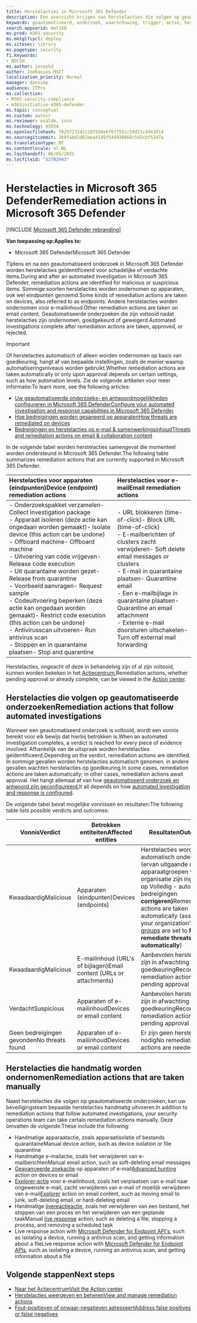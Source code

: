```yaml
---
title: Herstelacties in Microsoft 365 Defender
description: Een overzicht krijgen van herstelacties die volgen op geautomatiseerde onderzoeken in Microsoft 365 Defender
keywords: geautomatiseerd, onderzoek, waarschuwing, trigger, actie, herstel
search.appverid: met150
ms.prod: m365-security
ms.mktglfcycl: deploy
ms.sitesec: library
ms.pagetype: security
f1.keywords:
- NOCSH
ms.author: josephd
author: JoeDavies-MSFT
localization_priority: Normal
manager: dansimp
audience: ITPro
ms.collection:
- M365-security-compliance
- m365initiative-m365-defender
ms.topic: conceptual
ms.custom: autoir
ms.reviewer: evaldm, isco
ms.technology: m365d
ms.openlocfilehash: f025f23242c28f698e6f67755cc59d21c4463914
ms.sourcegitcommit: 3b9fab82d63aea41d5f544938868c5d2cbf52d7a
ms.translationtype: MT
ms.contentlocale: nl-NL
ms.lasthandoff: 06/05/2021
ms.locfileid: "52782943"
---
```

# <a name="remediation-actions-in-microsoft-365-defender"></a><span data-ttu-id="7a222-104">Herstelacties in Microsoft 365 Defender</span><span class="sxs-lookup"><span data-stu-id="7a222-104">Remediation actions in Microsoft 365 Defender</span></span>

[!INCLUDE [Microsoft 365 Defender rebranding](../includes/microsoft-defender.md)]


<span data-ttu-id="7a222-105">**Van toepassing op:**</span><span class="sxs-lookup"><span data-stu-id="7a222-105">**Applies to:**</span></span>
- <span data-ttu-id="7a222-106">Microsoft 365 Defender</span><span class="sxs-lookup"><span data-stu-id="7a222-106">Microsoft 365 Defender</span></span>

<span data-ttu-id="7a222-107">Tijdens en na een geautomatiseerd onderzoek in Microsoft 365 Defender worden herstelacties geïdentificeerd voor schadelijke of verdachte items.</span><span class="sxs-lookup"><span data-stu-id="7a222-107">During and after an automated investigation in Microsoft 365 Defender, remediation actions are identified for malicious or suspicious items.</span></span> <span data-ttu-id="7a222-108">Sommige soorten herstelacties worden ondernomen op apparaten, ook wel eindpunten genoemd.</span><span class="sxs-lookup"><span data-stu-id="7a222-108">Some kinds of remediation actions are taken on devices, also referred to as endpoints.</span></span> <span data-ttu-id="7a222-109">Andere herstelacties worden ondernomen voor e-mailinhoud.</span><span class="sxs-lookup"><span data-stu-id="7a222-109">Other remediation actions are taken on email content.</span></span> <span data-ttu-id="7a222-110">Geautomatiseerde onderzoeken die zijn voltooid nadat herstelacties zijn ondernomen, goedgekeurd of geweigerd.</span><span class="sxs-lookup"><span data-stu-id="7a222-110">Automated investigations complete after remediation actions are taken, approved, or rejected.</span></span>

> [!IMPORTANT]
> <span data-ttu-id="7a222-111">Of herstelacties automatisch of alleen worden ondernomen op basis van goedkeuring, hangt af van bepaalde instellingen, zoals de manier waarop automatiseringsniveaus worden gebruikt.</span><span class="sxs-lookup"><span data-stu-id="7a222-111">Whether remediation actions are taken automatically or only upon approval depends on certain settings, such as how automation levels.</span></span> <span data-ttu-id="7a222-112">Zie de volgende artikelen voor meer informatie:</span><span class="sxs-lookup"><span data-stu-id="7a222-112">To learn more, see the following articles:</span></span>
> - [<span data-ttu-id="7a222-113">Uw geautomatiseerde onderzoeks- en antwoordmogelijkheden configureren in Microsoft 365 Defender</span><span class="sxs-lookup"><span data-stu-id="7a222-113">Configure your automated investigation and response capabilities in Microsoft 365 Defender</span></span>](m365d-configure-auto-investigation-response.md)
> - [<span data-ttu-id="7a222-114">Hoe bedreigingen worden gesaneerd op apparaten</span><span class="sxs-lookup"><span data-stu-id="7a222-114">How threats are remediated on devices</span></span>](../defender-endpoint/automated-investigations.md)
> - [<span data-ttu-id="7a222-115">Bedreigingen en herstelacties op e-mail & samenwerkingsinhoud</span><span class="sxs-lookup"><span data-stu-id="7a222-115">Threats and remediation actions on email & collaboration content</span></span>](../office-365-security/air-remediation-actions.md#threats-and-remediation-actions)

<span data-ttu-id="7a222-116">In de volgende tabel worden herstelacties samengevat die momenteel worden ondersteund in Microsoft 365 Defender.</span><span class="sxs-lookup"><span data-stu-id="7a222-116">The following table summarizes remediation actions that are currently supported in Microsoft 365 Defender.</span></span> 

|<span data-ttu-id="7a222-117">Herstelacties voor apparaten (eindpunten)</span><span class="sxs-lookup"><span data-stu-id="7a222-117">Device (endpoint) remediation actions</span></span>  |<span data-ttu-id="7a222-118">Herstelacties voor e-mail</span><span class="sxs-lookup"><span data-stu-id="7a222-118">Email remediation actions</span></span>  |
|:---------|:---------|
|<span data-ttu-id="7a222-119">- Onderzoekspakket verzamelen</span><span class="sxs-lookup"><span data-stu-id="7a222-119">- Collect investigation package</span></span> <br/><span data-ttu-id="7a222-120">- Apparaat isoleren (deze actie kan ongedaan worden gemaakt)</span><span class="sxs-lookup"><span data-stu-id="7a222-120">- Isolate device (this action can be undone)</span></span><br/><span data-ttu-id="7a222-121">- Offboard machine</span><span class="sxs-lookup"><span data-stu-id="7a222-121">- Offboard machine</span></span> <br/><span data-ttu-id="7a222-122">- Uitvoering van code vrijgeven</span><span class="sxs-lookup"><span data-stu-id="7a222-122">- Release code execution</span></span> <br/><span data-ttu-id="7a222-123">- Uit quarantaine worden gezet</span><span class="sxs-lookup"><span data-stu-id="7a222-123">- Release from quarantine</span></span> <br/><span data-ttu-id="7a222-124">- Voorbeeld aanvragen</span><span class="sxs-lookup"><span data-stu-id="7a222-124">- Request sample</span></span> <br/><span data-ttu-id="7a222-125">- Codeuitvoering beperken (deze actie kan ongedaan worden gemaakt)</span><span class="sxs-lookup"><span data-stu-id="7a222-125">- Restrict code execution (this action can be undone)</span></span> <br/><span data-ttu-id="7a222-126">- Antivirusscan uitvoeren</span><span class="sxs-lookup"><span data-stu-id="7a222-126">- Run antivirus scan</span></span> <br/><span data-ttu-id="7a222-127">- Stoppen en in quarantaine plaatsen</span><span class="sxs-lookup"><span data-stu-id="7a222-127">- Stop and quarantine</span></span>      |<span data-ttu-id="7a222-128">- URL blokkeren (time-of-click)</span><span class="sxs-lookup"><span data-stu-id="7a222-128">- Block URL (time-of-click)</span></span><br/><span data-ttu-id="7a222-129">- E-mailberichten of clusters zacht verwijderen</span><span class="sxs-lookup"><span data-stu-id="7a222-129">- Soft delete email messages or clusters</span></span><br/><span data-ttu-id="7a222-130">- E-mail in quarantaine plaatsen</span><span class="sxs-lookup"><span data-stu-id="7a222-130">- Quarantine email</span></span><br/><span data-ttu-id="7a222-131">- Een e-mailbijlage in quarantaine plaatsen</span><span class="sxs-lookup"><span data-stu-id="7a222-131">- Quarantine an email attachment</span></span><br/><span data-ttu-id="7a222-132">- Externe e-mail doorsturen uitschakelen</span><span class="sxs-lookup"><span data-stu-id="7a222-132">- Turn off external mail forwarding</span></span>          |

<span data-ttu-id="7a222-133">Herstelacties, ongeacht of deze in behandeling zijn of al zijn voltooid, kunnen worden bekeken in het [Actiecentrum.](m365d-action-center.md)</span><span class="sxs-lookup"><span data-stu-id="7a222-133">Remediation actions, whether pending approval or already complete, can be viewed in the [Action center](m365d-action-center.md).</span></span>

## <a name="remediation-actions-that-follow-automated-investigations"></a><span data-ttu-id="7a222-134">Herstelacties die volgen op geautomatiseerde onderzoeken</span><span class="sxs-lookup"><span data-stu-id="7a222-134">Remediation actions that follow automated investigations</span></span>

<span data-ttu-id="7a222-135">Wanneer een geautomatiseerd onderzoek is voltooid, wordt een vonnis bereikt voor elk bewijs dat hierbij betrokken is.</span><span class="sxs-lookup"><span data-stu-id="7a222-135">When an automated investigation completes, a verdict is reached for every piece of evidence involved.</span></span> <span data-ttu-id="7a222-136">Afhankelijk van de uitspraak worden herstelacties geïdentificeerd.</span><span class="sxs-lookup"><span data-stu-id="7a222-136">Depending on the verdict, remediation actions are identified.</span></span> <span data-ttu-id="7a222-137">In sommige gevallen worden herstelacties automatisch genomen. in andere gevallen wachten herstelacties op goedkeuring.</span><span class="sxs-lookup"><span data-stu-id="7a222-137">In some cases, remediation actions are taken automatically; in other cases, remediation actions await approval.</span></span> <span data-ttu-id="7a222-138">Het hangt allemaal af van hoe [geautomatiseerd onderzoek en antwoord zijn geconfigureerd.](m365d-configure-auto-investigation-response.md)</span><span class="sxs-lookup"><span data-stu-id="7a222-138">It all depends on how [automated investigation and response is configured](m365d-configure-auto-investigation-response.md).</span></span>

<span data-ttu-id="7a222-139">De volgende tabel bevat mogelijke vonnissen en resultaten:</span><span class="sxs-lookup"><span data-stu-id="7a222-139">The following table lists possible verdicts and outcomes:</span></span>

| <span data-ttu-id="7a222-140">Vonnis</span><span class="sxs-lookup"><span data-stu-id="7a222-140">Verdict</span></span>    | <span data-ttu-id="7a222-141">Betrokken entiteiten</span><span class="sxs-lookup"><span data-stu-id="7a222-141">Affected entities</span></span>    | <span data-ttu-id="7a222-142">Resultaten</span><span class="sxs-lookup"><span data-stu-id="7a222-142">Outcomes</span></span>|
|------|------|------|
| <span data-ttu-id="7a222-143">Kwaadaardig</span><span class="sxs-lookup"><span data-stu-id="7a222-143">Malicious</span></span>    | <span data-ttu-id="7a222-144">Apparaten (eindpunten)</span><span class="sxs-lookup"><span data-stu-id="7a222-144">Devices (endpoints)</span></span>    | <span data-ttu-id="7a222-145">Herstelacties worden automatisch ondernomen (ervan uitgaande [](m365d-configure-auto-investigation-response.md#review-or-change-the-automation-level-for-device-groups) dat de apparaatgroepen van uw organisatie zijn ingesteld op Volledig - automatisch bedreigingen **corrigeren)**</span><span class="sxs-lookup"><span data-stu-id="7a222-145">Remediation actions are taken automatically (assuming your organization's [device groups](m365d-configure-auto-investigation-response.md#review-or-change-the-automation-level-for-device-groups) are set to **Full - remediate threats automatically**)</span></span>|
| <span data-ttu-id="7a222-146">Kwaadaardig</span><span class="sxs-lookup"><span data-stu-id="7a222-146">Malicious</span></span>    | <span data-ttu-id="7a222-147">E-mailinhoud (URL's of bijlagen)</span><span class="sxs-lookup"><span data-stu-id="7a222-147">Email content (URLs or attachments)</span></span> | <span data-ttu-id="7a222-148">Aanbevolen herstelacties zijn in afwachting van goedkeuring</span><span class="sxs-lookup"><span data-stu-id="7a222-148">Recommended remediation actions are pending approval</span></span>|
| <span data-ttu-id="7a222-149">Verdacht</span><span class="sxs-lookup"><span data-stu-id="7a222-149">Suspicious</span></span>    | <span data-ttu-id="7a222-150">Apparaten of e-mailinhoud</span><span class="sxs-lookup"><span data-stu-id="7a222-150">Devices or email content</span></span> | <span data-ttu-id="7a222-151">Aanbevolen herstelacties zijn in afwachting van goedkeuring</span><span class="sxs-lookup"><span data-stu-id="7a222-151">Recommended remediation actions are pending approval</span></span>|
| <span data-ttu-id="7a222-152">Geen bedreigingen gevonden</span><span class="sxs-lookup"><span data-stu-id="7a222-152">No threats found</span></span>    | <span data-ttu-id="7a222-153">Apparaten of e-mailinhoud</span><span class="sxs-lookup"><span data-stu-id="7a222-153">Devices or email content</span></span>    | <span data-ttu-id="7a222-154">Er zijn geen herstelacties nodig</span><span class="sxs-lookup"><span data-stu-id="7a222-154">No remediation actions are needed</span></span>|


## <a name="remediation-actions-that-are-taken-manually"></a><span data-ttu-id="7a222-155">Herstelacties die handmatig worden ondernomen</span><span class="sxs-lookup"><span data-stu-id="7a222-155">Remediation actions that are taken manually</span></span>

<span data-ttu-id="7a222-156">Naast herstelacties die volgen op geautomatiseerde onderzoeken, kan uw beveiligingsteam bepaalde herstelacties handmatig uitvoeren.</span><span class="sxs-lookup"><span data-stu-id="7a222-156">In addition to remediation actions that follow automated investigations, your security operations team can take certain remediation actions manually.</span></span> <span data-ttu-id="7a222-157">Deze omvatten de volgende:</span><span class="sxs-lookup"><span data-stu-id="7a222-157">These include the following:</span></span>

- <span data-ttu-id="7a222-158">Handmatige apparaatactie, zoals apparaatisolatie of bestands quarantaine</span><span class="sxs-lookup"><span data-stu-id="7a222-158">Manual device action, such as device isolation or file quarantine</span></span>
- <span data-ttu-id="7a222-159">Handmatige e-mailactie, zoals het verwijderen van e-mailberichten</span><span class="sxs-lookup"><span data-stu-id="7a222-159">Manual email action, such as soft-deleting email messages</span></span> 
- <span data-ttu-id="7a222-160">[Geavanceerde zoekactie](../defender-endpoint/advanced-hunting-overview.md) op apparaten of e-mail</span><span class="sxs-lookup"><span data-stu-id="7a222-160">[Advanced hunting](../defender-endpoint/advanced-hunting-overview.md) action on devices or email</span></span>
- <span data-ttu-id="7a222-161">[Explorer-actie](../office-365-security/threat-explorer.md) voor e-mailinhoud, zoals het verplaatsen van e-mail naar ongewenste e-mail, zacht verwijderen van e-mail of moeilijk verwijderen van e-mail</span><span class="sxs-lookup"><span data-stu-id="7a222-161">[Explorer](../office-365-security/threat-explorer.md) action on email content, such as moving email to junk, soft-deleting email, or hard-deleting email</span></span>
- <span data-ttu-id="7a222-162">Handmatige [livereactieactie,](https://docs.microsoft.com/windows/security/threat-protection/microsoft-defender-atp/live-response) zoals het verwijderen van een bestand, het stoppen van een proces en het verwijderen van een geplande taak</span><span class="sxs-lookup"><span data-stu-id="7a222-162">Manual [live response](https://docs.microsoft.com/windows/security/threat-protection/microsoft-defender-atp/live-response) action, such as deleting a file, stopping a process, and removing a scheduled task</span></span>
- <span data-ttu-id="7a222-163">Live response action with [Microsoft Defender for Endpoint API's](../defender-endpoint/management-apis.md#microsoft-defender-for-endpoint-apis), such as isolating a device, running a antivirus scan, and getting information about a file</span><span class="sxs-lookup"><span data-stu-id="7a222-163">Live response action with [Microsoft Defender for Endpoint APIs](../defender-endpoint/management-apis.md#microsoft-defender-for-endpoint-apis), such as isolating a device, running an antivirus scan, and getting information about a file</span></span>

## <a name="next-steps"></a><span data-ttu-id="7a222-164">Volgende stappen</span><span class="sxs-lookup"><span data-stu-id="7a222-164">Next steps</span></span>

- [<span data-ttu-id="7a222-165">Naar het Actiecentrum</span><span class="sxs-lookup"><span data-stu-id="7a222-165">Visit the Action center</span></span>](m365d-action-center.md)
- [<span data-ttu-id="7a222-166">Herstelacties weergeven en beheren</span><span class="sxs-lookup"><span data-stu-id="7a222-166">View and manage remediation actions</span></span>](m365d-autoir-actions.md)
- [<span data-ttu-id="7a222-167">Fout-positieven of onwaar-negatieven adresseert</span><span class="sxs-lookup"><span data-stu-id="7a222-167">Address false positives or false negatives</span></span>](m365d-autoir-report-false-positives-negatives.md)
